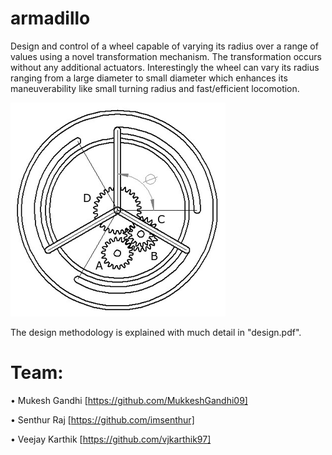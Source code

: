 # armadillo

Design and control of a wheel capable of varying its radius over a range of values using a novel transformation mechanism. The transformation occurs without any additional actuators. Interestingly the wheel can vary its radius ranging from a large diameter to small diameter which enhances its maneuverability like small turning radius and fast/efficient locomotion.

![alt text](https://github.com/spider-tronix/armadillo/blob/master/images/final_osc.png)


The design methodology is explained with much detail in "design.pdf".

# Team:
  
  • Mukesh Gandhi [https://github.com/MukkeshGandhi09] 
    
  • Senthur Raj [https://github.com/imsenthur]
  
  • Veejay Karthik [https://github.com/vjkarthik97]  
  

